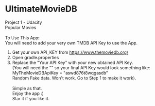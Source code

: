 # UltimateMovieDB

Project 1 - Udacity <br/>
Popular Movies <br/>
<br/>
To Use This App: <br/>
You will need to add your very own TMDB API Key to use the App.<br/>
1. Get your own API_KEY from https://www.themoviedb.org/ <br/>
2. Open gradle.properties <br/>
3. Replace the "Your API Key" with your new obtained API Key. <br/>
  (You will need the "" so your final API Key would look something like: <br/>
    MyTheMovieDBApiKey = "aswd876t8wqgasdb" <br/>
    Random Fake data. Won't work. Go to Step 1 to make it work). <br/>
    <br/>
Simple as that.<br/>
Enjoy the app :)<br/>
Star it if you like it.<br/>
    
     
